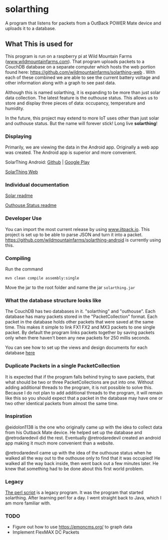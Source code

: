 # solarthing
A program that listens for packets from a OutBack POWER Mate device and uploads it to a database.
## What This is used for
This program is run on a raspberry pi at Wild Mountain Farms (www.wildmountainfarms.com).
That program uploads packets to a CouchDB database on a separate computer which hosts the web portion
found here: https://github.com/wildmountainfarms/solarthing-web . With each of these combined we are able
to see the current battery voltage and other information along with a graph to see past data.

Although this is named solarthing, it is expanding to be more than just solar data collection. The latest feature is
the outhouse status. This allows us to store and display three pieces of data: occupancy,
temperature and humidity.

In the future, this project may extend to more IoT uses other than just solar and outhouse status. But the name will
forever stick! Long live <strong>solarthing</strong>!

### Displaying
Primarily, we are viewing the data in the Android app. Originally a web app was created. The Android app is superior 
and more convenient.

SolarThing Android: [Github](https://github.com/wildmountainfarms/solarthing-android)
|
[Google Play](https://play.google.com/store/apps/details?id=me.retrodaredevil.solarthing.android)

[SolarThing Web](https://github.com/wildmountainfarms/solarthing-web)
### Individual documentation
[Solar readme](solar/README.md)

[Outhouse Status readme](outhouse/README.md)

### Developer Use
You can import the most current release by using www.jitpack.io. This project is set up to be able to parse JSON
and turn it into a packet. https://github.com/wildmountainfarms/solarthing-android is currently using this.

### Compiling
Run the command
```
mvn clean compile assembly:single
```
Move the jar to the root folder and name the jar `solarthing.jar`


### What the database structure looks like
The CouchDB has two databases in it. "solarthing" and "outhouse". Each database has many packets stored in the
"PacketCollection" format. Each packet in the database holds other packets that were saved at the same time. This makes
it simple to link FX1 FX2 and MX3 packets to one single packet. By default the program links packets together by saving
packets only when there haven't been any new packets for 250 millis seconds.

You can see how to set up the views and design documents for each database [here](couchdb.md)

### Duplicate Packets in a single PacketCollection
It is expected that if the program falls behind trying to save packets, that what should be two or three PacketCollections
are put into one. Without adding additional threads to the program, it is not possible to solve this. Because I do not
plan to add additional threads to the program, it will remain like this so you should expect that a packet in the database
may have one or two other identical packets from almost the same time.

### Inspiration
@eidolon1138 is the one who originally came up with the idea to collect data from his Outback Mate device. He helped
set up the database and @retrodaredevil did the rest. Eventually @retrodaredevil created an android app making it much
more convenient than a website.

@retrodaredevil came up with the idea of the outhouse status when he walked all the way out to the outhouse only to find
that it was occupied! He walked all the way back inside, then went back out a few minutes later. He knew that something
had to be done about this first world problem.

### Legacy
[The perl script](helloworld.pl) is a legacy program. It was the program that started solarthing.
After learning perl for a day. I went straight back to Java, which I am more familiar with.

### TODO
* Figure out how to use https://emoncms.org/ to graph data
* Implement FlexMAX DC Packets
